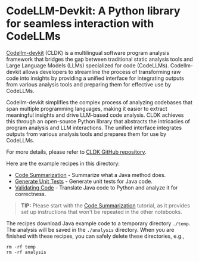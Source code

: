 # CodeLLM-Devkit: A Python library for seamless interaction with CodeLLMs

[Codellm-devkit](https://github.com/IBM/codellm-devkit/tree/main) (CLDK) is a multilingual software program analysis framework that bridges the gap between traditional static analysis tools and Large Language Models (LLMs) specialized for code (CodeLLMs). Codellm-devkit allows developers to streamline the process of transforming raw code into insights by providing a unified interface for integrating outputs from various analysis tools and preparing them for effective use by CodeLLMs.

Codellm-devkit simplifies the complex process of analyzing codebases that span multiple programming languages, making it easier to extract meaningful insights and drive LLM-based code analysis. CLDK achieves this through an open-source Python library that abstracts the intricacies of program analysis and LLM interactions. The unified interface integrates outputs from various analysis tools and prepares them for use by CodeLLMs.

For more details, please refer to [CLDK GitHub repository](https://github.com/IBM/codellm-devkit/tree/main).

Here are the example recipes in this directory:

* [Code Summarization](./code_summarization.ipynb) - Summarize what a Java method does.
* [Generate Unit Tests](./generate_unit_tests.ipynb) - Generate unit tests for Java code.
* [Validating Code](./validating_code_translation.ipynb) - Translate Java code to Python and analyze it for correctness.

> **TIP:** Please start with the [Code Summarization](./code_summarization.ipynb) tutorial, as it provides set up instructions that won't be repeated in the other notebooks.

The recipes download Java example code to a temporary directory `./temp`. The analysis will be saved in the `./analysis` directory. When you are finished with these recipes, you can safely delete these directories, e.g.,

```shell
rm -rf temp
rm -rf analysis
```
